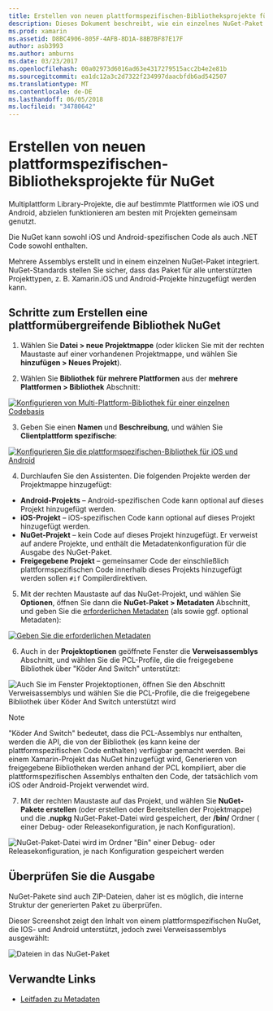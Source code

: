 ```yaml
---
title: Erstellen von neuen plattformspezifischen-Bibliotheksprojekte für NuGet
description: Dieses Dokument beschreibt, wie ein einzelnes NuGet-Paket zu erstellen, das enthält plattformspezifischen Code für mehrere Plattformen.
ms.prod: xamarin
ms.assetid: D8BC4906-805F-4AFB-8D1A-88B7BF87E17F
author: asb3993
ms.author: amburns
ms.date: 03/23/2017
ms.openlocfilehash: 00a02973d6016ad63e4317279515acc2b4e2e81b
ms.sourcegitcommit: ea1dc12a3c2d7322f234997daacbfdb6ad542507
ms.translationtype: MT
ms.contentlocale: de-DE
ms.lasthandoff: 06/05/2018
ms.locfileid: "34780642"
---
```

# <a name="creating-new-platform-specific-library-projects-for-nuget"></a>Erstellen von neuen plattformspezifischen-Bibliotheksprojekte für NuGet

Multiplattform Library-Projekte, die auf bestimmte Plattformen wie iOS und Android, abzielen funktionieren am besten mit Projekten gemeinsam genutzt.

Die NuGet kann sowohl iOS und Android-spezifischen Code als auch .NET Code sowohl enthalten.

Mehrere Assemblys erstellt und in einem einzelnen NuGet-Paket integriert. NuGet-Standards stellen Sie sicher, dass das Paket für alle unterstützten Projekttypen, z. B. Xamarin.iOS und Android-Projekte hinzugefügt werden kann.

## <a name="steps-to-create-a-cross-platform-library-nuget"></a>Schritte zum Erstellen eine plattformübergreifende Bibliothek NuGet

1. Wählen Sie **Datei > neue Projektmappe** (oder klicken Sie mit der rechten Maustaste auf einer vorhandenen Projektmappe, und wählen Sie **hinzufügen > Neues Projekt**).

2. Wählen Sie **Bibliothek für mehrere Plattformen** aus der **mehrere Plattformen > Bibliothek** Abschnitt:

  [![](platform-specific-images/mulitplatform-library-sml.png "Konfigurieren von Multi-Plattform-Bibliothek für einer einzelnen Codebasis")](platform-specific-images/multiplatform-library.png#lightbox)

3. Geben Sie einen **Namen** und **Beschreibung**, und wählen Sie **Clientplattform spezifische**:

  [![](platform-specific-images/specific-configure-sml.png "Konfigurieren Sie die plattformspezifischen-Bibliothek für iOS und Android")](platform-specific-images/specific-configure.png#lightbox)

4. Durchlaufen Sie den Assistenten. Die folgenden Projekte werden der Projektmappe hinzugefügt:

  - **Android-Projekts** – Android-spezifischen Code kann optional auf dieses Projekt hinzugefügt werden.
  - **iOS-Projekt** – iOS-spezifischen Code kann optional auf dieses Projekt hinzugefügt werden.
  - **NuGet-Projekt** – kein Code auf dieses Projekt hinzugefügt. Er verweist auf andere Projekte, und enthält die Metadatenkonfiguration für die Ausgabe des NuGet-Paket.
  - **Freigegebene Projekt** – gemeinsamer Code der einschließlich plattformspezifischen Code innerhalb dieses Projekts hinzugefügt werden sollen `#if` Compilerdirektiven.

5. Mit der rechten Maustaste auf das NuGet-Projekt, und wählen Sie **Optionen**, öffnen Sie dann die **NuGet-Paket > Metadaten** Abschnitt, und geben Sie die [erforderlichen Metadaten](~/cross-platform/app-fundamentals/nuget-multiplatform-libraries/metadata.md) (als sowie ggf. optional Metadaten):

  [![](platform-specific-images/specific-metadata-sml.png "Geben Sie die erforderlichen Metadaten")](platform-specific-images/specific-metadata.png#lightbox)

6. Auch in der **Projektoptionen** geöffnete Fenster die **Verweisassemblys** Abschnitt, und wählen Sie die PCL-Profile, die die freigegebene Bibliothek über "Köder And Switch" unterstützt:

  ![](platform-specific-images/specific-reference-assemblies.png "Auch Sie im Fenster Projektoptionen, öffnen Sie den Abschnitt Verweisassemblys und wählen Sie die PCL-Profile, die die freigegebene Bibliothek über Köder And Switch unterstützt wird")

  > [!NOTE]
> "Köder And Switch" bedeutet, dass die PCL-Assemblys nur enthalten, werden die API, die von der Bibliothek (es kann keine der plattformspezifischen Code enthalten) verfügbar gemacht werden. Bei einem Xamarin-Projekt das NuGet hinzugefügt wird, Generieren von freigegebene Bibliotheken werden anhand der PCL kompiliert, aber die plattformspezifischen Assemblys enthalten den Code, der tatsächlich vom iOS oder Android-Projekt verwendet wird.

7. Mit der rechten Maustaste auf das Projekt, und wählen Sie **NuGet-Pakete erstellen** (oder erstellen oder Bereitstellen der Projektmappe) und die **.nupkg** NuGet-Paket-Datei wird gespeichert, der **/bin/** Ordner ( einer Debug- oder Releasekonfiguration, je nach Konfiguration).

  ![](platform-specific-images/create-nuget-package.png "NuGet-Paket-Datei wird im Ordner \"Bin\" einer Debug- oder Releasekonfiguration, je nach Konfiguration gespeichert werden")


## <a name="verifying-the-output"></a>Überprüfen Sie die Ausgabe

NuGet-Pakete sind auch ZIP-Dateien, daher ist es möglich, die interne Struktur der generierten Paket zu überprüfen.

Dieser Screenshot zeigt den Inhalt von einem plattformspezifischen NuGet, die IOS- und Android unterstützt, jedoch zwei Verweisassemblys ausgewählt:

![](platform-specific-images/nuget-output.png "Dateien in das NuGet-Paket")


## <a name="related-links"></a>Verwandte Links

- [Leitfaden zu Metadaten](~/cross-platform/app-fundamentals/nuget-multiplatform-libraries/metadata.md)
